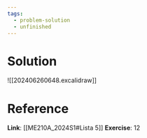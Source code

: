 ```yaml
---
tags:
  - problem-solution
  - unfinished
---
```

# Solution
![[202406260648.excalidraw]]

# Reference
**Link**: [[ME210A_2024S1#Lista 5]]
**Exercise**: 12